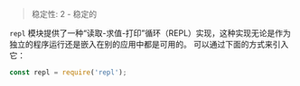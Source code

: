 
> 稳定性: 2 - 稳定的

`repl` 模块提供了一种“读取-求值-打印”循环（REPL）实现，这种实现无论是作为独立的程序运行还是嵌入在别的应用中都是可用的。
可以通过下面的方式来引入它：

```js
const repl = require('repl');
```

